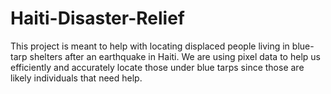 # Haiti-Disaster-Relief

This project is meant to help with locating displaced people living in blue-tarp shelters after an earthquake in Haiti. We are using pixel data to help us efficiently and accurately locate those under blue tarps since those are likely individuals that need help.
